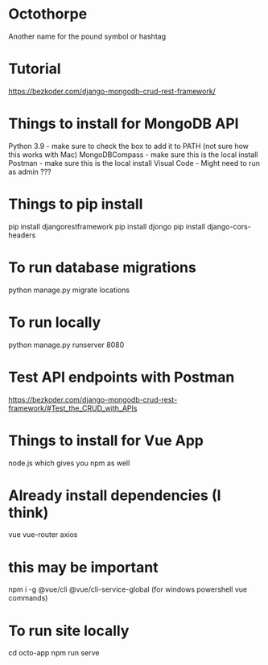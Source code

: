 # Octothorpe
Another name for the pound symbol or hashtag

# Tutorial
https://bezkoder.com/django-mongodb-crud-rest-framework/

# Things to install for MongoDB API
Python 3.9 - make sure to check the box to add it to PATH (not sure how this works with Mac)
MongoDBCompass - make sure this is the local install
Postman - make sure this is the local install
Visual Code - Might need to run as admin ???

# Things to pip install
pip install djangorestframework
pip install djongo
pip install django-cors-headers

# To run database migrations
python manage.py migrate locations

# To run locally
python manage.py runserver 8080

# Test API endpoints with Postman
https://bezkoder.com/django-mongodb-crud-rest-framework/#Test_the_CRUD_with_APIs

# Things to install for Vue App
node.js which gives you npm as well

# Already install dependencies (I think)
vue
vue-router
axios

# this may be important
npm i -g @vue/cli @vue/cli-service-global (for windows powershell vue commands)

# To run site locally
cd octo-app
npm run serve
